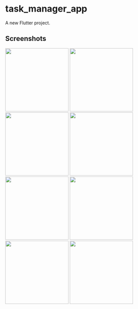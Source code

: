 # task_manager_app

A new Flutter project.

## Screenshots

<img src="screenshots/screenshot_1.png" width="200"> 

<img src="screenshots/screenshot_2.png" width="200"> 
 
<img src="screenshots/screenshot_3.png" width="200">  

<img src="screenshots/screenshot_4.png" width="200">  

<img src="screenshots/screenshot_5.png" width="200">  

<img src="screenshots/screenshot_6.png" width="200"> 

<img src="screenshots/screenshot_7.png" width="200"> 

<img src="screenshots/screenshot_8.png" width="200"> 
